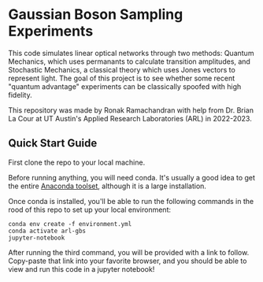 # Gaussian Boson Sampling Experiments

This code simulates linear optical networks through two methods: Quantum Mechanics, which uses permanants to calculate transition amplitudes, and Stochastic Mechanics, a classical theory which uses Jones vectors to represent light.
The goal of this project is to see whether some recent "quantum advantage" experiments can be classically spoofed with high fidelity.

This repository was made by Ronak Ramachandran with help from Dr. Brian La Cour at UT Austin's Applied Research Laboratories (ARL) in 2022-2023.

## Quick Start Guide

First clone the repo to your local machine.

Before running anything, you will need conda. It's usually a good idea to get the entire [Anaconda toolset](https://docs.anaconda.com/anaconda/install/index.html), although it is a large installation.

Once conda is installed, you'll be able to run the following commands in the rood of this repo to set up your local environment:
```
conda env create -f environment.yml
conda activate arl-gbs
jupyter-notebook
```

After running the third command, you will be provided with a link to follow. Copy-paste that link into your favorite browser, and you should be able to view and run this code in a jupyter notebook!
